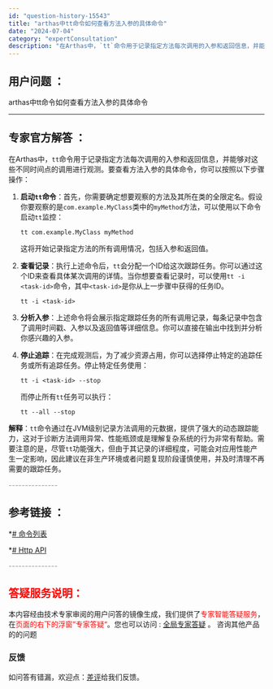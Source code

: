 ```yaml
---
id: "question-history-15543"
title: "arthas中tt命令如何查看方法入参的具体命令"
date: "2024-07-04"
category: "expertConsultation"
description: "在Arthas中，`tt`命令用于记录指定方法每次调用的入参和返回信息，并能够对这些不同时间点的调用进行观测。要查看方法入参的具体命令，你可以按照以下步骤操作：1. **启动`tt`命令**：首先，你需要确定想要观察的方法及其所在类的全限定名。假设你要观察的是`com.example.MyClass"
---
```


## 用户问题 ：

arthas中tt命令如何查看方法入参的具体命令

---

## 专家官方解答 ：

在Arthas中，`tt`命令用于记录指定方法每次调用的入参和返回信息，并能够对这些不同时间点的调用进行观测。要查看方法入参的具体命令，你可以按照以下步骤操作：

1. **启动`tt`命令**：首先，你需要确定想要观察的方法及其所在类的全限定名。假设你要观察的是`com.example.MyClass`类中的`myMethod`方法，可以使用以下命令启动`tt`监控：

   ```shell
   tt com.example.MyClass myMethod
   ```

   这将开始记录指定方法的所有调用情况，包括入参和返回值。

2. **查看记录**：执行上述命令后，`tt`会分配一个ID给这次跟踪任务。你可以通过这个ID来查看具体某次调用的详情。当你想要查看记录时，可以使用`tt -i <task-id>`命令，其中`<task-id>`是你从上一步骤中获得的任务ID。

   ```shell
   tt -i <task-id>
   ```

3. **分析入参**：上述命令将会展示指定跟踪任务的所有调用记录，每条记录中包含了调用时间戳、入参以及返回值等详细信息。你可以直接在输出中找到并分析你感兴趣的入参。

4. **停止追踪**：在完成观测后，为了减少资源占用，你可以选择停止特定的追踪任务或所有追踪任务。停止特定任务使用：

   ```shell
   tt -i <task-id> --stop
   ```

   而停止所有`tt`任务可以执行：

   ```shell
   tt --all --stop
   ```

**解释**：`tt`命令通过在JVM级别记录方法调用的元数据，提供了强大的动态跟踪能力，这对于诊断方法调用异常、性能瓶颈或是理解复杂系统的行为非常有帮助。需要注意的是，尽管`tt`功能强大，但由于其记录的详细程度，可能会对应用性能产生一定影响，因此建议在非生产环境或者问题复现阶段谨慎使用，并及时清理不再需要的跟踪任务。

<font color="#949494">---------------</font>

## 参考链接 ：

\*[# 命令列表](https://github.com/alibaba/arthas/tree/master/site/docs/doc/commands.md)

\*[# Http API](https://github.com/alibaba/arthas/tree/master/site/docs/doc/http-api.md)

<font color="#949494">---------------</font>

## <font color="#FF0000">答疑服务说明：</font>

本内容经由技术专家审阅的用户问答的镜像生成，我们提供了<font color="#FF0000">专家智能答疑服务</font>，在<font color="#FF0000">页面的右下的浮窗”专家答疑“</font>。您也可以访问 : [全局专家答疑](https://answer.opensource.alibaba.com/docs/intro) 。 咨询其他产品的的问题

### 反馈

如问答有错漏，欢迎点：[差评](https://ai.nacos.io/user/feedbackByEnhancerGradePOJOID?enhancerGradePOJOId=16086)给我们反馈。
